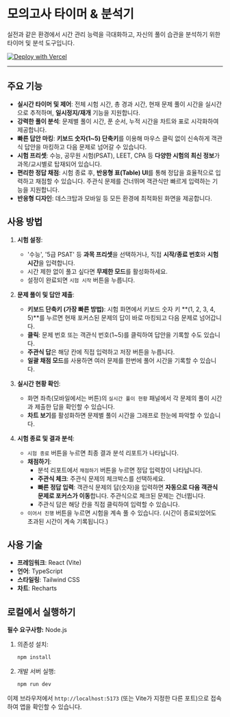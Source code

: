 # 모의고사 타이머 & 분석기

실전과 같은 환경에서 시간 관리 능력을 극대화하고, 자신의 풀이 습관을 분석하기 위한 타이머 및 분석 도구입니다.

[![Deploy with Vercel](https://vercel.com/button)](https://mocktimer.kr)

---

## 주요 기능

- **실시간 타이머 및 제어**: 전체 시험 시간, 총 경과 시간, 현재 문제 풀이 시간을 실시간으로 추적하며, **일시정지/재개** 기능을 지원합니다.
- **강력한 풀이 분석**: 문제별 풀이 시간, 푼 순서, 누적 시간을 차트와 표로 시각화하여 제공합니다.
- **빠른 답안 마킹**: **키보드 숫자(1~5) 단축키**를 이용해 마우스 클릭 없이 신속하게 객관식 답안을 마킹하고 다음 문제로 넘어갈 수 있습니다.
- **시험 프리셋**: 수능, 공무원 시험(PSAT), LEET, CPA 등 **다양한 시험의 최신 정보**가 과목/교시별로 탑재되어 있습니다.
- **편리한 정답 채점**: 시험 종료 후, **반응형 표(Table) UI**를 통해 정답을 효율적으로 입력하고 채점할 수 있습니다. 주관식 문제를 건너뛰며 객관식만 빠르게 입력하는 기능을 지원합니다.
- **반응형 디자인**: 데스크탑과 모바일 등 모든 환경에 최적화된 화면을 제공합니다.


## 사용 방법

1.  **시험 설정**:
    -   '수능', '5급 PSAT' 등 **과목 프리셋**을 선택하거나, 직접 **시작/종료 번호**와 **시험 시간**을 입력합니다.
    -   시간 제한 없이 풀고 싶다면 **무제한 모드**를 활성화하세요.
    -   설정이 완료되면 `시험 시작` 버튼을 누릅니다.

2.  **문제 풀이 및 답안 제출**:
    -   **키보드 단축키 (가장 빠른 방법)**: 시험 화면에서 키보드 숫자 키 **(1, 2, 3, 4, 5)**를 누르면 현재 포커스된 문제의 답이 바로 마킹되고 다음 문제로 넘어갑니다.
    -   **클릭**: 문제 번호 또는 객관식 번호(1~5)를 클릭하여 답안을 기록할 수도 있습니다.
    -   **주관식 답**은 해당 칸에 직접 입력하고 저장 버튼을 누릅니다.
    -   **일괄 채점 모드**를 사용하면 여러 문제를 한번에 풀어 시간을 기록할 수 있습니다.

3.  **실시간 현황 확인**:
    -   화면 좌측(모바일에서는 버튼)의 `실시간 풀이 현황` 패널에서 각 문제의 풀이 시간과 제출한 답을 확인할 수 있습니다.
    -   **차트 보기**를 활성화하면 문제별 풀이 시간을 그래프로 한눈에 파악할 수 있습니다.

4.  **시험 종료 및 결과 분석**:
    -   `시험 종료` 버튼을 누르면 최종 결과 분석 리포트가 나타납니다.
    -   **채점하기**:
        -   분석 리포트에서 `채점하기` 버튼을 누르면 정답 입력창이 나타납니다.
        -   **주관식 체크**: 주관식 문제의 체크박스를 선택하세요.
        -   **빠른 정답 입력**: 객관식 문제의 답(숫자)을 입력하면 **자동으로 다음 객관식 문제로 포커스가 이동**합니다. 주관식으로 체크된 문제는 건너뜁니다.
        -   주관식 답은 해당 칸을 직접 클릭하여 입력할 수 있습니다.
    -   `이어서 진행` 버튼을 누르면 시험을 계속 풀 수 있습니다. (시간이 종료되었어도 초과된 시간이 계속 기록됩니다.)

## 사용 기술

- **프레임워크**: React (Vite)
- **언어**: TypeScript
- **스타일링**: Tailwind CSS
- **차트**: Recharts

## 로컬에서 실행하기

**필수 요구사항:** Node.js

1.  의존성 설치:
    ```bash
    npm install
    ```
2.  개발 서버 실행:
    ```bash
    npm run dev
    ```

이제 브라우저에서 `http://localhost:5173` (또는 Vite가 지정한 다른 포트)으로 접속하여 앱을 확인할 수 있습니다.
